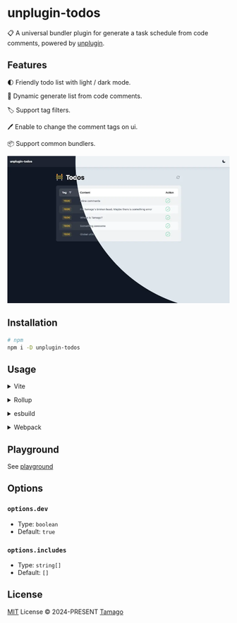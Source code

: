 # unplugin-todos

📋 A universal bundler plugin for generate a task schedule from code comments, powered by [unplugin](https://github.com/unjs/unplugin).

## Features

🌓 Friendly todo list with light / dark mode.

📝 Dynamic generate list from code comments.

🏷 Support tag filters.

🖊️ Enable to change the comment tags on ui.

📦 Support common bundlers.

![screenshot](./assets/screenshot.webp)

## Installation

```bash
# npm
npm i -D unplugin-todos
```

## Usage

<details>
<summary>Vite</summary><br>

```ts
// vite.config.ts
import Todos from 'unplugin-todos'

export default defineConfig({
  plugins: [Todos.vite()],
})
```

<br></details>

<details>
<summary>Rollup</summary><br>

```ts
// rollup.config.js
import Todos from 'unplugin-todos'

export default {
  plugins: [Todos.rollup()],
}
```

<br></details>

<details>
<summary>esbuild</summary><br>

```ts
// esbuild.config.js
import { build } from 'esbuild'

build({
  plugins: [require('unplugin-todos').esbuild()],
})
```

<br></details>

<details>
<summary>Webpack</summary><br>

```ts
// webpack.config.js
module.exports = {
  /* ... */
  plugins: [require('unplugin-todos').webpack()],
}
```

<br></details>

## Playground

See [playground](./playground)

## Options

### `options.dev`

- Type: `boolean`
- Default: `true`

### `options.includes`

- Type: `string[]`
- Default: `[]`

## License

[MIT](./LICENSE) License © 2024-PRESENT [Tamago](https://github.com/tmg0)

